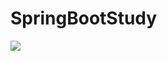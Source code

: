 # SpringBootStudy


<img src="https://img.shields.io/badge/-SpringBoot-18CCA8?style=flat-square&logo=SpringBoot&logoColor=white"/>
